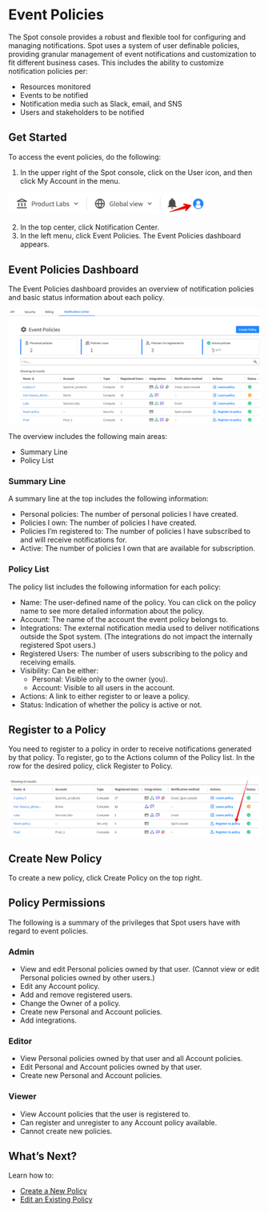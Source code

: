 # Event Policies

The Spot console provides a robust and flexible tool for configuring and managing notifications. Spot uses a system of user definable policies, providing granular management of event notifications and customization to fit different business cases. This includes the ability to customize notification policies per:

- Resources monitored
- Events to be notified
- Notification media such as Slack, email, and SNS
- Users and stakeholders to be notified

## Get Started

To access the event policies, do the following:

1. In the upper right of the Spot console, click on the User icon, and then click My Account in the menu.

<img src="/administration/_media/notifications-event-policies-001.png" width="400" />

2. In the top center, click Notification Center.
3. In the left menu, click Event Policies. The Event Policies dashboard appears.

## Event Policies Dashboard

The Event Policies dashboard provides an overview of notification policies and basic status information about each policy.

<img src="/administration/_media/notifications-event-policies-002.png" />

The overview includes the following main areas:

- Summary Line
- Policy List

### Summary Line

A summary line at the top includes the following information:

- Personal policies: The number of personal policies I have created.
- Policies I own: The number of policies I have created.
- Policies I’m registered to: The number of policies I have subscribed to and will receive notifications for.
- Active: The number of policies I own that are available for subscription.

### Policy List

The policy list includes the following information for each policy:

- Name: The user-defined name of the policy. You can click on the policy name to see more detailed information about the policy.
- Account: The name of the account the event policy belongs to.
- Integrations: The external notification media used to deliver notifications outside the Spot system. (The integrations do not impact the internally registered Spot users.)
- Registered Users: The number of users subscribing to the policy and receiving emails.
- Visibility: Can be either:
  - Personal: Visible only to the owner (you).
  - Account: Visible to all users in the account.
- Actions: A link to either register to or leave a policy.
- Status: Indication of whether the policy is active or not.

## Register to a Policy

You need to register to a policy in order to receive notifications generated by that policy. To register, go to the Actions column of the Policy list. In the row for the desired policy, click Register to Policy.

<img src="/administration/_media/notifications-event-policies-003.png" />

## Create New Policy

To create a new policy, click Create Policy on the top right.

## Policy Permissions

The following is a summary of the privileges that Spot users have with regard to event policies.

### Admin

- View and edit Personal policies owned by that user. (Cannot view or edit Personal policies owned by other users.)
- Edit any Account policy.
- Add and remove registered users.
- Change the Owner of a policy.
- Create new Personal and Account policies.
- Add integrations.

### Editor

- View Personal policies owned by that user and all Account policies.
- Edit Personal and Account policies owned by that user.
- Create new Personal and Account policies.

### Viewer

- View Account policies that the user is registered to.
- Can register and unregister to any Account policy available.
- Cannot create new policies.

## What’s Next?

Learn how to:

- [Create a New Policy](administration/notification-center/create-a-notification-policy)
- [Edit an Existing Policy](administration/notification-center/edit-a-notification-policy)
